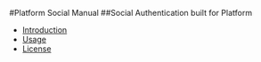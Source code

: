 #Platform Social Manual
##Social Authentication built for Platform

* [Introduction](/manuals/platformsocial/introduction)
* [Usage](/manuals/platformsocial/usage)
* [License](/manuals/platformsocial/license)